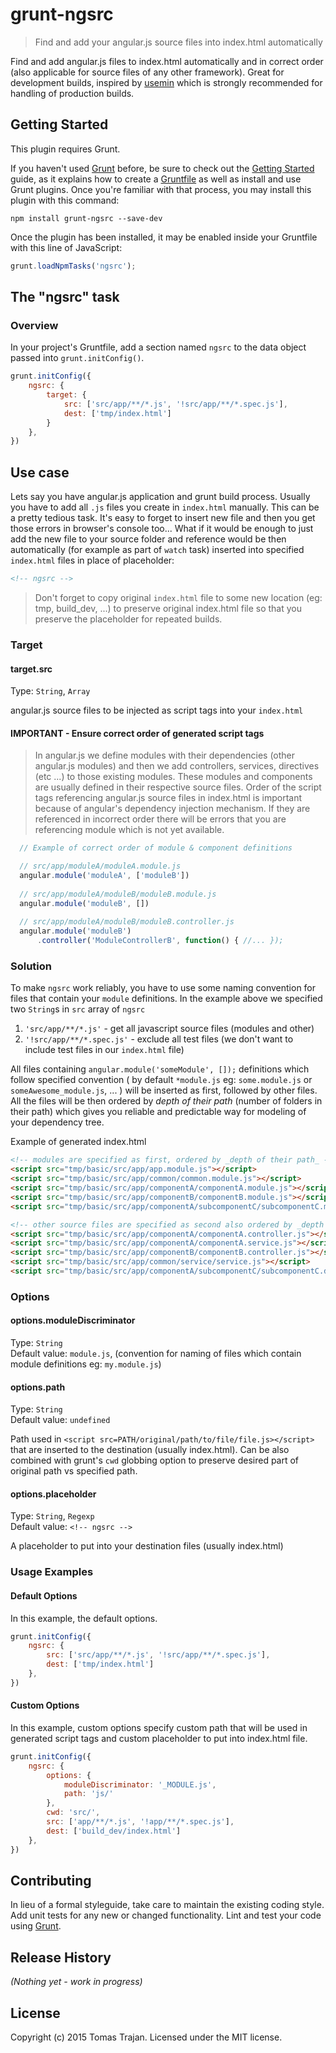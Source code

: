 # grunt-ngsrc

> Find and add your angular.js source files into index.html automatically

Find and add angular.js files to index.html automatically and in correct order (also applicable for source files of any other framework). Great for development builds, inspired by [usemin](https://github.com/yeoman/grunt-usemin) which is strongly recommended for handling of production builds.

## Getting Started
This plugin requires Grunt.

If you haven't used [Grunt](http://gruntjs.com/) before, be sure to check out the [Getting Started](http://gruntjs.com/getting-started) guide, as it explains how to create a [Gruntfile](http://gruntjs.com/sample-gruntfile) as well as install and use Grunt plugins. Once you're familiar with that process, you may install this plugin with this command:

```shell
npm install grunt-ngsrc --save-dev
```

Once the plugin has been installed, it may be enabled inside your Gruntfile with this line of JavaScript:

```js
grunt.loadNpmTasks('ngsrc');
```

## The "ngsrc" task

### Overview
In your project's Gruntfile, add a section named `ngsrc` to the data object passed into `grunt.initConfig()`.

```js
grunt.initConfig({
    ngsrc: {
        target: {
            src: ['src/app/**/*.js', '!src/app/**/*.spec.js'],
            dest: ['tmp/index.html']
        }
    },
})
```

## Use case
Lets say you have angular.js application and grunt build process. Usually you have to add all `.js` files you create 
in `index.html` manually. This can be a pretty tedious task. It's easy to forget to insert new file and then you get 
those errors in browser's console too... What if it would be enough to just add the new file to your source folder 
and reference would be then automatically (for example as part of `watch` task) inserted into specified `index.html` 
files in place of placeholder:

```html
<!-- ngsrc -->
```

> Don't forget to copy original `index.html` file to some new location (eg: tmp, build_dev, ...) to preserve
original index.html file so that you preserve the placeholder for repeated builds.

### Target

#### target.src
Type: `String`, `Array`

angular.js source files to be injected as script tags into your `index.html`

#### IMPORTANT - Ensure correct order of generated script tags

> In angular.js we define modules with their dependencies (other angular.js modules) and then we add controllers,
services, directives (etc ...) to those existing modules. These modules and components are usually defined in their respective
source files. Order of the script tags referencing angular.js source files in index.html is important because of angular's dependency injection mechanism.
If they are referenced in incorrect order there will be errors that you are referencing module which is not yet available.


```js
  // Example of correct order of module & component definitions

  // src/app/moduleA/moduleA.module.js
  angular.module('moduleA', ['moduleB'])
  
  // src/app/moduleA/moduleB/moduleB.module.js
  angular.module('moduleB', [])
  
  // src/app/moduleA/moduleB/moduleB.controller.js
  angular.module('moduleB')
      .controller('ModuleControllerB', function() { //... });
```

### Solution
To make `ngsrc` work reliably, you have to use some naming convention for files that contain  your `module` definitions.
In the example above we specified two `String`s in `src` array of `ngsrc`

  1. `'src/app/**/*.js'`        - get all javascript source files (modules and other)
  2. `'!src/app/**/*.spec.js'`  - exclude all test files (we don't want to include test files in our `index.html` file)
  
All files containing `angular.module('someModule', []);` definitions which follow specified convention 
( by default `*module.js` eg: `some.module.js` or `someAwesome_module.js`, ... ) will be inserted as first, 
followed by other files. All the files will be then ordered by _depth of their path_ (number of folders in their path) 
which gives you reliable and predictable way for modeling of your dependency tree.

Example of generated index.html

```html
<!-- modules are specified as first, ordered by _depth of their path_ -->
<script src="tmp/basic/src/app/app.module.js"></script>
<script src="tmp/basic/src/app/common/common.module.js"></script>
<script src="tmp/basic/src/app/componentA/componentA.module.js"></script>
<script src="tmp/basic/src/app/componentB/componentB.module.js"></script>
<script src="tmp/basic/src/app/componentA/subcomponentC/subcomponentC.module.js"></script>

<!-- other source files are specified as second also ordered by _depth of their path_ -->
<script src="tmp/basic/src/app/componentA/componentA.controller.js"></script>
<script src="tmp/basic/src/app/componentA/componentA.service.js"></script>
<script src="tmp/basic/src/app/componentB/componentB.controller.js"></script>
<script src="tmp/basic/src/app/common/service/service.js"></script>
<script src="tmp/basic/src/app/componentA/subcomponentC/subcomponentC.directive.js"></script>
```

### Options

#### options.moduleDiscriminator
Type: `String`<br />
Default value: `module.js`, (convention for naming of files which contain module definitions eg: `my.module.js`)

#### options.path
Type: `String`<br />
Default value: `undefined`

Path used in `<script src=PATH/original/path/to/file/file.js></script>` that are inserted to the destination (usually index.html).
Can be also combined with grunt's `cwd` globbing option to preserve desired part of original path vs specified path.
 

#### options.placeholder
Type: `String`, `Regexp`<br />
Default value: `<!-- ngsrc -->`

A placeholder to put into your destination files (usually index.html)

### Usage Examples

#### Default Options
In this example, the default options.

```js
grunt.initConfig({
    ngsrc: {
        src: ['src/app/**/*.js', '!src/app/**/*.spec.js'],
        dest: ['tmp/index.html']
    },
})
```

#### Custom Options
In this example, custom options specify custom path that will be used in generated script tags and custom placeholder to put into index.html file.

```js
grunt.initConfig({
    ngsrc: {
        options: {
            moduleDiscriminator: '_MODULE.js',
            path: 'js/'
        },
        cwd: 'src/',
        src: ['app/**/*.js', '!app/**/*.spec.js'],
        dest: ['build_dev/index.html']
    },
})
```

## Contributing
In lieu of a formal styleguide, take care to maintain the existing coding style. Add unit tests for any new or changed functionality. Lint and test your code using [Grunt](http://gruntjs.com/).

## Release History
_(Nothing yet - work in progress)_

## License
Copyright (c) 2015 Tomas Trajan. Licensed under the MIT license.
